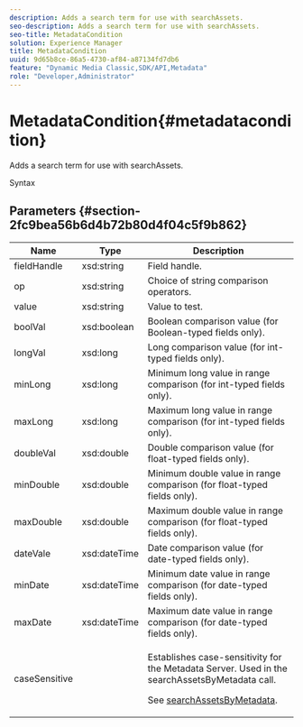 ```yaml
---
description: Adds a search term for use with searchAssets.
seo-description: Adds a search term for use with searchAssets.
seo-title: MetadataCondition
solution: Experience Manager
title: MetadataCondition
uuid: 9d65b8ce-86a5-4730-af84-a87134fd7db6
feature: "Dynamic Media Classic,SDK/API,Metadata"
role: "Developer,Administrator"
---
```


# MetadataCondition{#metadatacondition}

Adds a search term for use with searchAssets.

 Syntax 

## Parameters {#section-2fc9bea56b6d4b72b80d4f04c5f9b862}

<table id="table_04100BB8ABD84EF68B0A7CE3AD946414"> 
 <thead> 
  <tr> 
   <th colname="col1" class="entry"> Name </th> 
   <th colname="col2" class="entry"> Type </th> 
   <th colname="col3" class="entry"> Description </th> 
  </tr> 
 </thead>
 <tbody> 
  <tr> 
   <td colname="col1"> <span class="codeph"> <span class="varname"> fieldHandle</span> </span> </td> 
   <td colname="col2"> <span class="codeph"> xsd:string</span> </td> 
   <td colname="col3"> Field handle. </td> 
  </tr> 
  <tr> 
   <td colname="col1"> <span class="codeph"> <span class="varname"> op</span> </span> </td> 
   <td colname="col2"> <span class="codeph"> xsd:string</span> </td> 
   <td colname="col3"> Choice of string comparison operators. </td> 
  </tr> 
  <tr> 
   <td colname="col1"> <span class="codeph"> <span class="varname"> value</span> </span> </td> 
   <td colname="col2"> <span class="codeph"> xsd:string</span> </td> 
   <td colname="col3"> Value to test. </td> 
  </tr> 
  <tr> 
   <td colname="col1"> <span class="codeph"> <span class="varname"> boolVal</span> </span> </td> 
   <td colname="col2"> <span class="codeph"> xsd:boolean</span> </td> 
   <td colname="col3"> Boolean comparison value (for Boolean-typed fields only). </td> 
  </tr> 
  <tr> 
   <td colname="col1"> <span class="codeph"> <span class="varname"> longVal</span> </span> </td> 
   <td colname="col2"> <span class="codeph"> xsd:long</span> </td> 
   <td colname="col3"> Long comparison value (for int-typed fields only). </td> 
  </tr> 
  <tr> 
   <td colname="col1"> <span class="codeph"> <span class="varname"> minLong</span> </span> </td> 
   <td colname="col2"> <span class="codeph"> xsd:long</span> </td> 
   <td colname="col3"> Minimum long value in range comparison (for int-typed fields only). </td> 
  </tr> 
  <tr> 
   <td colname="col1"> <span class="codeph"> <span class="varname"> maxLong</span> </span> </td> 
   <td colname="col2"> <span class="codeph"> xsd:long</span> </td> 
   <td colname="col3"> Maximum long value in range comparison (for int-typed fields only). </td> 
  </tr> 
  <tr> 
   <td colname="col1"> <span class="codeph"> <span class="varname"> doubleVal</span> </span> </td> 
   <td colname="col2"> <span class="codeph"> xsd:double</span> </td> 
   <td colname="col3"> Double comparison value (for float-typed fields only). </td> 
  </tr> 
  <tr> 
   <td colname="col1"> <span class="codeph"> <span class="varname"> minDouble</span> </span> </td> 
   <td colname="col2"> <span class="codeph"> xsd:double</span> </td> 
   <td colname="col3"> Minimum double value in range comparison (for float-typed fields only). </td> 
  </tr> 
  <tr> 
   <td colname="col1"> <span class="codeph"> <span class="varname"> maxDouble</span> </span> </td> 
   <td colname="col2"> <span class="codeph"> xsd:double</span> </td> 
   <td colname="col3"> Maximum double value in range comparison (for float-typed fields only). </td> 
  </tr> 
  <tr> 
   <td colname="col1"> <span class="codeph"> <span class="varname"> dateVale</span> </span> </td> 
   <td colname="col2"> <span class="codeph"> xsd:dateTime</span> </td> 
   <td colname="col3"> Date comparison value (for date-typed fields only). </td> 
  </tr> 
  <tr> 
   <td colname="col1"> <span class="codeph"> <span class="varname"> minDate</span> </span> </td> 
   <td colname="col2"> <span class="codeph"> xsd:dateTime</span> </td> 
   <td colname="col3"> Minimum date value in range comparison (for date-typed fields only). </td> 
  </tr> 
  <tr> 
   <td colname="col1"> <span class="codeph"> <span class="varname"> maxDate</span> </span> </td> 
   <td colname="col2"> <span class="codeph"> xsd:dateTime</span> </td> 
   <td colname="col3"> Maximum date value in range comparison (for date-typed fields only). </td> 
  </tr> 
  <tr> 
   <td colname="col1"> <span class="codeph"> <span class="varname"> caseSensitive</span> </span> </td> 
   <td colname="col2"> </td> 
   <td colname="col3"> <p> Establishes case-sensitivity for the Metadata Server. Used in the <span class="codeph"> searchAssetsByMetadata</span> call. </p> <p>See <a href="../../operations/c-operations-intro/c-methods/r-search-assets-by-metadata.md#reference-609ec73944a34ce49b152389fbb40414" format="dita" scope="local"> searchAssetsByMetadata</a>. </p> </td> 
  </tr> 
 </tbody> 
</table>

